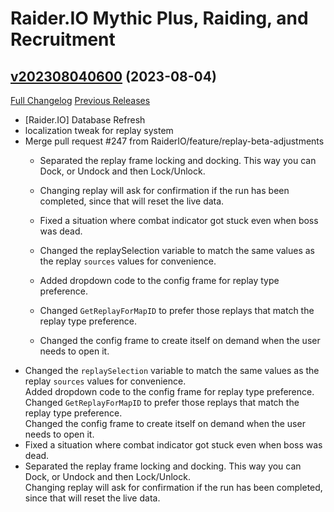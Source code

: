 # Raider.IO Mythic Plus, Raiding, and Recruitment

## [v202308040600](https://github.com/RaiderIO/raiderio-addon/tree/v202308040600) (2023-08-04)
[Full Changelog](https://github.com/RaiderIO/raiderio-addon/compare/v202308030600...v202308040600) [Previous Releases](https://github.com/RaiderIO/raiderio-addon/releases)

- [Raider.IO] Database Refresh  
- localization tweak for replay system  
- Merge pull request #247 from RaiderIO/feature/replay-beta-adjustments  
    - Separated the replay frame locking and docking. This way you can Dock, or Undock and then Lock/Unlock.  
    - Changing replay will ask for confirmation if the run has been completed, since that will reset the live data.  
    - Fixed a situation where combat indicator got stuck even when boss was dead.  
    - Changed the replaySelection variable to match the same values as the replay `sources` values for convenience.  
    - Added dropdown code to the config frame for replay type preference.  
    - Changed `GetReplayForMapID` to prefer those replays that match the replay type preference.  
    - Changed the config frame to create itself on demand when the user needs to open it.  
- Changed the `replaySelection` variable to match the same values as the replay `sources` values for convenience.  
    Added dropdown code to the config frame for replay type preference.  
    Changed `GetReplayForMapID` to prefer those replays that match the replay type preference.  
    Changed the config frame to create itself on demand when the user needs to open it.  
- Fixed a situation where combat indicator got stuck even when boss was dead.  
- Separated the replay frame locking and docking. This way you can Dock, or Undock and then Lock/Unlock.  
    Changing replay will ask for confirmation if the run has been completed, since that will reset the live data.  
